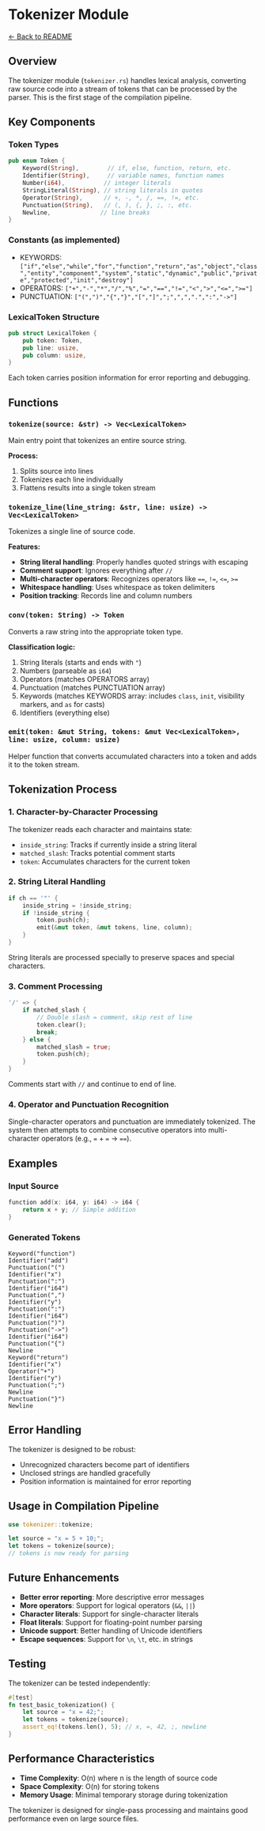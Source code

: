 # Tokenizer Module

[← Back to README](../README.md)

## Overview

The tokenizer module (`tokenizer.rs`) handles lexical analysis, converting raw source code into a stream of tokens that can be processed by the parser. This is the first stage of the compilation pipeline.

## Key Components

### Token Types

```rust
pub enum Token {
    Keyword(String),        // if, else, function, return, etc.
    Identifier(String),     // variable names, function names
    Number(i64),           // integer literals
    StringLiteral(String), // string literals in quotes
    Operator(String),      // +, -, *, /, ==, !=, etc.
    Punctuation(String),   // (, ), {, }, ;, :, etc.
    Newline,              // line breaks
}
```

### Constants (as implemented)

- KEYWORDS: `["if","else","while","for","function","return","as","object","class","entity","component","system","static","dynamic","public","private","protected","init","destroy"]`
- OPERATORS: `["+","-","*","/","%","=","==","!=","<",">","<=",">="]`
- PUNCTUATION: `["(",")","{","}","[","]",";",",",".",":","->"]`

### LexicalToken Structure

```rust
pub struct LexicalToken {
    pub token: Token,
    pub line: usize,
    pub column: usize,
}
```

Each token carries position information for error reporting and debugging.

## Functions

### `tokenize(source: &str) -> Vec<LexicalToken>`

Main entry point that tokenizes an entire source string.

**Process:**
1. Splits source into lines
2. Tokenizes each line individually
3. Flattens results into a single token stream

### `tokenize_line(line_string: &str, line: usize) -> Vec<LexicalToken>`

Tokenizes a single line of source code.

**Features:**
- **String literal handling**: Properly handles quoted strings with escaping
- **Comment support**: Ignores everything after `//` 
- **Multi-character operators**: Recognizes operators like `==`, `!=`, `<=`, `>=`
- **Whitespace handling**: Uses whitespace as token delimiters
- **Position tracking**: Records line and column numbers

### `conv(token: String) -> Token`

Converts a raw string into the appropriate token type.

**Classification logic:**
1. String literals (starts and ends with `"`)
2. Numbers (parseable as `i64`)
3. Operators (matches OPERATORS array)
4. Punctuation (matches PUNCTUATION array)
5. Keywords (matches KEYWORDS array: includes `class`, `init`, visibility markers, and `as` for casts)
6. Identifiers (everything else)

### `emit(token: &mut String, tokens: &mut Vec<LexicalToken>, line: usize, column: usize)`

Helper function that converts accumulated characters into a token and adds it to the token stream.

## Tokenization Process

### 1. Character-by-Character Processing

The tokenizer reads each character and maintains state:
- `inside_string`: Tracks if currently inside a string literal
- `matched_slash`: Tracks potential comment starts
- `token`: Accumulates characters for the current token

### 2. String Literal Handling

```rust
if ch == '"' {
    inside_string = !inside_string;
    if !inside_string {
        token.push(ch);
        emit(&mut token, &mut tokens, line, column);
    }
}
```

String literals are processed specially to preserve spaces and special characters.

### 3. Comment Processing

```rust
'/' => {
    if matched_slash {
        // Double slash = comment, skip rest of line
        token.clear();
        break;
    } else {
        matched_slash = true;
        token.push(ch);
    }
}
```

Comments start with `//` and continue to end of line.

### 4. Operator and Punctuation Recognition

Single-character operators and punctuation are immediately tokenized. The system then attempts to combine consecutive operators into multi-character operators (e.g., `=` + `=` → `==`).

## Examples

### Input Source
```mm
function add(x: i64, y: i64) -> i64 {
    return x + y; // Simple addition
}
```

### Generated Tokens
```
Keyword("function")
Identifier("add")
Punctuation("(")
Identifier("x")
Punctuation(":")
Identifier("i64")
Punctuation(",")
Identifier("y")
Punctuation(":")
Identifier("i64")
Punctuation(")")
Punctuation("->")
Identifier("i64")
Punctuation("{")
Newline
Keyword("return")
Identifier("x")
Operator("+")
Identifier("y")
Punctuation(";")
Newline
Punctuation("}")
Newline
```

## Error Handling

The tokenizer is designed to be robust:
- Unrecognized characters become part of identifiers
- Unclosed strings are handled gracefully
- Position information is maintained for error reporting

## Usage in Compilation Pipeline

```rust
use tokenizer::tokenize;

let source = "x = 5 + 10;";
let tokens = tokenize(source);
// tokens is now ready for parsing
```

## Future Enhancements

- **Better error reporting**: More descriptive error messages
- **More operators**: Support for logical operators (`&&`, `||`)
- **Character literals**: Support for single-character literals
- **Float literals**: Support for floating-point number parsing
- **Unicode support**: Better handling of Unicode identifiers
- **Escape sequences**: Support for `\n`, `\t`, etc. in strings

## Testing

The tokenizer can be tested independently:

```rust
#[test]
fn test_basic_tokenization() {
    let source = "x = 42;";
    let tokens = tokenize(source);
    assert_eq!(tokens.len(), 5); // x, =, 42, ;, newline
}
```

## Performance Characteristics

- **Time Complexity**: O(n) where n is the length of source code
- **Space Complexity**: O(n) for storing tokens
- **Memory Usage**: Minimal temporary storage during tokenization

The tokenizer is designed for single-pass processing and maintains good performance even on large source files.
